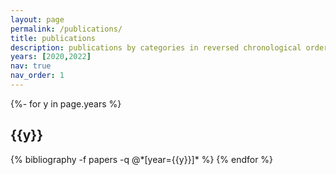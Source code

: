 ```yaml
---
layout: page
permalink: /publications/
title: publications
description: publications by categories in reversed chronological order. generated by jekyll-scholar.
years: [2020,2022]
nav: true
nav_order: 1
---
```

<!-- _pages/publications.md -->
<div class="publications">

{%- for y in page.years %}
  <h2 class="year">{{y}}</h2>
  {% bibliography -f papers -q @*[year={{y}}]* %}
{% endfor %}

</div>
